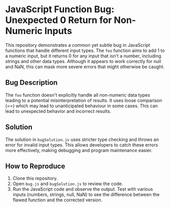 # JavaScript Function Bug: Unexpected 0 Return for Non-Numeric Inputs

This repository demonstrates a common yet subtle bug in JavaScript functions that handle different input types. The `foo` function aims to add 1 to a numeric input, but it returns 0 for any input that isn't a number, including strings and other data types. Although it appears to work correctly for null and NaN, this can mask more severe errors that might otherwise be caught.

## Bug Description

The `foo` function doesn't explicitly handle all non-numeric data types leading to a potential misinterpretation of results.  It uses loose comparison (==) which may lead to unanticipated behaviour in some cases. This can lead to unexpected behavior and incorrect results.

## Solution

The solution in `bugSolution.js` uses stricter type checking and throws an error for invalid input types. This allows developers to catch these errors more effectively, making debugging and program maintenance easier.

## How to Reproduce

1. Clone this repository.
2. Open `bug.js` and `bugSolution.js` to review the code.
3. Run the JavaScript code and observe the output.  Test with various inputs (numbers, strings, null, NaN) to see the difference between the flawed function and the corrected version.
